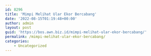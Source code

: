 ```yaml
---
id: 8296
title: 'Mimpi Melihat Ular Ekor Bercabang'
date: '2022-08-15T01:19:48+00:00'
author: admin
layout: post
guid: 'https://bos.awn.biz.id/mimpi-melihat-ular-ekor-bercabang/'
permalink: /mimpi-melihat-ular-ekor-bercabang/
categories:
    - Uncategorized
---
```


